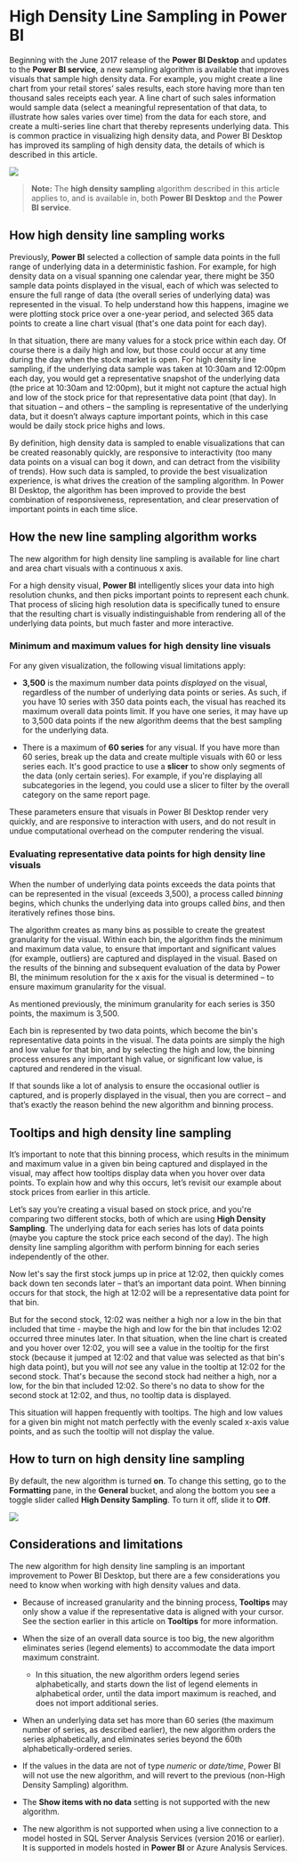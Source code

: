 <properties
   pageTitle="High Density Line Sampling in Power BI"
   description="High Density Line Sampling in Power BI"
   services="powerbi"
   documentationCenter=""
   authors="davidiseminger"
   manager="erikre"
   backup=""
   editor=""
   tags=""
   qualityFocus="no"
   qualityDate=""/>

<tags
   ms.service="powerbi"
   ms.devlang="NA"
   ms.topic="article"
   ms.tgt_pltfrm="NA"
   ms.workload="powerbi"
   ms.date="06/15/2017"
   ms.author="davidi"/>

# High Density Line Sampling in Power BI

Beginning with the June 2017 release of the **Power BI Desktop** and updates to the **Power BI service**, a new sampling algorithm is available that improves visuals that sample high density data. For example, you might create a line chart from your retail stores’ sales results, each store having more than ten thousand sales receipts each year. A line chart of such sales information would sample data (select a meaningful representation of that data, to illustrate how sales varies over time) from the data for each store, and create a multi-series line chart that thereby represents underlying data. This is common practice in visualizing high density data, and Power BI Desktop has improved its sampling of high density data, the details of which is described in this article.

![](media/powerbi-desktop-high-density-sampling/high-density-sampling_01.png)

> **Note:** The **high density sampling** algorithm described in this article applies to, and is available in, both **Power BI Desktop** and the **Power BI service**.


## How high density line sampling works

Previously, **Power BI** selected a collection of sample data points in the full range of underlying data in a deterministic fashion. For example, for high density data on a visual spanning one calendar year, there might be 350 sample data points displayed in the visual, each of which was selected to ensure the full range of data (the overall series of underlying data) was represented in the visual. To help understand how this happens, imagine we were plotting stock price over a one-year period, and selected 365 data points to create a line chart visual (that's one data point for each day).

In that situation, there are many values for a stock price within each day. Of course there is a daily high and low, but those could occur at any time during the day when the stock market is open. For high density line sampling, if the underlying data sample was taken at 10:30am and 12:00pm each day, you would get a representative snapshot of the underlying data (the price at 10:30am and 12:00pm), but it might not capture the actual high and low of the stock price for that representative data point (that day). In that situation – and others – the sampling is representative of the underlying data, but it doesn’t always capture important points, which in this case would be daily stock price highs and lows.

By definition, high density data is sampled to enable visualizations that can be created reasonably quickly, are responsive to interactivity (too many data points on a visual can bog it down, and can detract from the visibility of trends). How such data is sampled, to provide the best visualization experience, is what drives the creation of the sampling algorithm. In Power BI Desktop, the algorithm has been improved to provide the best combination of responsiveness, representation, and clear preservation of important points in each time slice.

## How the new line sampling algorithm works

The new algorithm for high density line sampling is available for line chart and area chart visuals with a continuous x axis.

For a high density visual, **Power BI** intelligently slices your data into high resolution chunks, and then picks important points to represent each chunk. That process of slicing high resolution data is specifically tuned to ensure that the resulting chart is visually indistinguishable from rendering all of the underlying data points, but much faster and more interactive.

### Minimum and maximum values for high density line visuals

For any given visualization, the following visual limitations apply:

-   **3,500** is the maximum number data points *displayed* on the visual, regardless of the number of underlying data points or series. As such, if you have 10 series with 350 data points each, the visual has reached its maximum overall data points limit. If you have one series, it may have up to 3,500 data points if the new algorithm deems that the best sampling for the underlying data.

-   There is a maximum of **60 series** for any visual. If you have more than 60 series, break up the data and create multiple visuals with 60 or less series each. It's good practice to use a **slicer** to show only segments of the data (only certain series). For example, if you're displaying all subcategories in the legend, you could use a slicer to filter by the overall category on the same report page.

These parameters ensure that visuals in Power BI Desktop render very quickly, and are responsive to interaction with users, and do not result in undue computational overhead on the computer rendering the visual.

### Evaluating representative data points for high density line visuals

When the number of underlying data points exceeds the data points that can be represented in the visual (exceeds 3,500), a process called *binning* begins, which chunks the underlying data into groups called *bins*, and then iteratively refines those bins.

The algorithm creates as many bins as possible to create the greatest granularity for the visual. Within each bin, the algorithm finds the minimum and maximum data value, to ensure that important and significant values (for example, outliers) are captured and displayed in the visual. Based on the results of the binning and subsequent evaluation of the data by Power BI, the minimum resolution for the x axis for the visual is determined – to ensure maximum granularity for the visual.

As mentioned previously, the minimum granularity for each series is 350 points, the maximum is 3,500.

Each bin is represented by two data points, which become the bin's representative data points in the visual. The data points are simply the high and low value for that bin, and by selecting the high and low, the binning process ensures any important high value, or significant low value, is captured and rendered in the visual.

If that sounds like a lot of analysis to ensure the occasional outlier is captured, and is properly displayed in the visual, then you are correct – and that’s exactly the reason behind the new algorithm and binning process.

## Tooltips and high density line sampling

It’s important to note that this binning process, which results in the minimum and maximum value in a given bin being captured and displayed in the visual, may affect how tooltips display data when you hover over data points. To explain how and why this occurs, let’s revisit our example about stock prices from earlier in this article.

Let’s say you’re creating a visual based on stock price, and you're comparing two different stocks, both of which are using **High Density Sampling**. The underlying data for each series has lots of data points (maybe you capture the stock price each second of the day). The high density line sampling algorithm with perform binning for each series independently of the other.

Now let's say the first stock jumps up in price at 12:02, then quickly comes back down ten seconds later – that’s an important data point. When binning occurs for that stock, the high at 12:02 will be a representative data point for that bin.

But for the second stock, 12:02 was neither a high nor a low in the bin that included that time - maybe the high and low for the bin that includes 12:02 occurred three minutes later. In that situation, when the line chart is created and you hover over 12:02, you will see a value in the tooltip for the first stock (because it jumped at 12:02 and that value was selected as that bin's high data point), but you will *not* see any value in the tooltip at 12:02 for the second stock. That's because the second stock had neither a high, nor a low, for the bin that included 12:02. So there's no data to show for the second stock at 12:02, and thus, no tooltip data is displayed.

This situation will happen frequently with tooltips. The high and low values for a given bin might not match perfectly with the evenly scaled x-axis value points, and as such the tooltip will not display the value.  

## How to turn on high density line sampling

By default, the new algorithm is turned **on**. To change this setting, go to the **Formatting** pane, in the **General** bucket, and along the bottom you see a toggle slider called **High Density Sampling**. To turn it off, slide it to **Off**.

![](media/powerbi-desktop-high-density-sampling/high-density-sampling_02.png)


## Considerations and limitations

The new algorithm for high density line sampling is an important improvement to Power BI Desktop, but there are a few considerations you need to know when working with high density values and data.

-   Because of increased granularity and the binning process, **Tooltips** may only show a value if the representative data is aligned with your cursor. See the section earlier in this article on **Tooltips** for more information.

-   When the size of an overall data source is too big, the new algorithm eliminates series (legend elements) to accommodate the data import maximum constraint.

    -   In this situation, the new algorithm orders legend series alphabetically, and starts down the list of legend elements in alphabetical order, until the data import maximum is reached, and does not import additional series.

-   When an underlying data set has more than 60 series (the maximum number of series, as described earlier), the new algorithm orders the series alphabetically, and eliminates series beyond the 60th alphabetically-ordered series.

-   If the values in the data are not of type *numeric* or *date/time*, Power BI will not use the new algorithm, and will revert to the previous (non-High Density Sampling) algorithm.

-   The **Show items with no data** setting is not supported with the new algorithm.

-   The new algorithm is not supported when using a live connection to a model hosted in SQL Server Analysis Services (version 2016 or earlier). It is supported in models hosted in **Power BI** or Azure Analysis Services.
